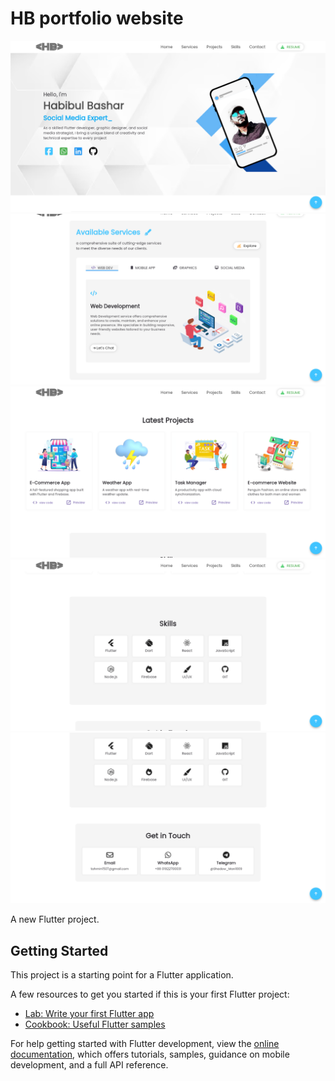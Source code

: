 # HB portfolio website
![](assets/preview/home.png)
![](assets/preview/services.png)
![](assets/preview/projects.png)
![](assets/preview/skills.png)
![](assets/preview/contacet.png)

A new Flutter project.

## Getting Started

This project is a starting point for a Flutter application.

A few resources to get you started if this is your first Flutter project:

- [Lab: Write your first Flutter app](https://docs.flutter.dev/get-started/codelab)
- [Cookbook: Useful Flutter samples](https://docs.flutter.dev/cookbook)

For help getting started with Flutter development, view the
[online documentation](https://docs.flutter.dev/), which offers tutorials,
samples, guidance on mobile development, and a full API reference.
